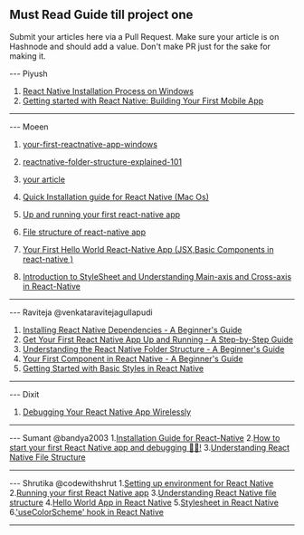 ## Must Read Guide till project one

Submit your articles here via a Pull Request. Make sure your article is on Hashnode and should add a value. Don't make PR just for the sake for making it.


--- Piyush

1. [React Native Installation Process on Windows](https://piyushsagar.hashnode.dev/react-native-installation-process-on-windows)
2. [Getting started with React Native: Building Your First Mobile App](https://piyushsagar.hashnode.dev/getting-started-with-react-native-building-your-first-mobile-app)
---

--- Moeen
1. [your-first-reactnative-app-windows](https://moeen.hashnode.dev/your-first-reactnative-app-windows)
2. [reactnative-folder-structure-explained-101](https://moeen.hashnode.dev/reactnative-folder-structure-explained-101)

1. [your article](link)
2. [Quick Installation guide for React Native (Mac Os)](https://sharetogrow.hashnode.dev/quick-installation-guide-for-react-native-mac-os)
3. [Up and running your first react-native app](https://sharetogrow.hashnode.dev/up-and-running-your-first-react-native-app)
4. [File structure of react-native app](https://sharetogrow.hashnode.dev/file-structure-of-react-native-app)
5. [Your First Hello World React-Native App (JSX,Basic Components in react-native )](https://sharetogrow.hashnode.dev/your-first-hello-world-react-native-app-jsxbasic-components-in-react-native) 
6. [Introduction to StyleSheet and Understanding Main-axis and Cross-axis in React-Native](https://sharetogrow.hashnode.dev/introduction-to-stylesheet-and-understanding-main-axis-and-cross-axis-in-react-native)
---


--- Raviteja @venkataravitejagullapudi
1. [Installing React Native Dependencies - A Beginner's Guide](https://venkataraviteja.hashnode.dev/installing-react-native-dependencies-a-beginners-guide)
2. [Get Your First React Native App Up and Running - A Step-by-Step Guide](https://venkataraviteja.hashnode.dev/get-your-first-react-native-app-up-and-running-a-step-by-step-guide)
3. [Understanding the React Native Folder Structure - A Beginner's Guide](https://venkataraviteja.hashnode.dev/understanding-the-react-native-folder-structure-a-beginners-guide)
4. [Your First Component in React Native - A Beginner's Guide](https://venkataraviteja.hashnode.dev/your-first-component-in-react-native-a-beginners-guide)
5. [Getting Started with Basic Styles in React Native](https://venkataraviteja.hashnode.dev/getting-started-with-basic-styles-in-react-native)

---

--- Dixit
1. [Debugging Your React Native App Wirelessly](https://heyydixit.hashnode.dev/debugging-your-react-native-app-wirelessly)

---

--- Sumant @bandya2003
1.[Installation Guide for React-Native](https://bandyablogs.hashnode.dev/unleashing-the-power-of-react-native-a-step-by-step-guide-to-installing-on-windows)
2.[How to start your first React Native app and debugging 🐱‍🏍!](https://bandyablogs.hashnode.dev/how-to-start-your-first-react-native-app-and-debugging)
3.[Understanding React Native File Structure](https://bandyablogs.hashnode.dev/file-structure-of-react-native-app)

---

--- Shrutika @codewithshrut
1.[Setting up environment for React Native](https://codewithshrut.hashnode.dev/setting-up-environment-for-react-native)
2.[Running your first React Native app](https://codewithshrut.hashnode.dev/running-your-first-react-native-app)
3.[Understanding React Native file structure](https://codewithshrut.hashnode.dev/understanding-react-native-file-structure)
4.[Hello World App in React Native](https://codewithshrut.hashnode.dev/hello-world-app-in-react-native)
5.[Stylesheet in React Native](https://codewithshrut.hashnode.dev/stylesheet-in-react-native)
6.['useColorScheme' hook in React Native](https://codewithshrut.hashnode.dev/usecolorscheme-hook-in-react-native)

---
